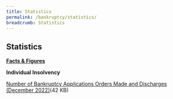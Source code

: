 ```yaml
---
title: Statistics
permalink: /bankruptcy/statistics/
breadcrumb: Statistics
---
```

Statistics
---

<u><b>Facts & Figures</b></u>

**Individual Insolvency**

[Number of Bankruptcy Applications Orders Made and Discharges (December 2022)](/files/(110123)NumberofBankruptcyApplicationsOrdersMadeandDischarges(December2022).pdf)(42 KB)